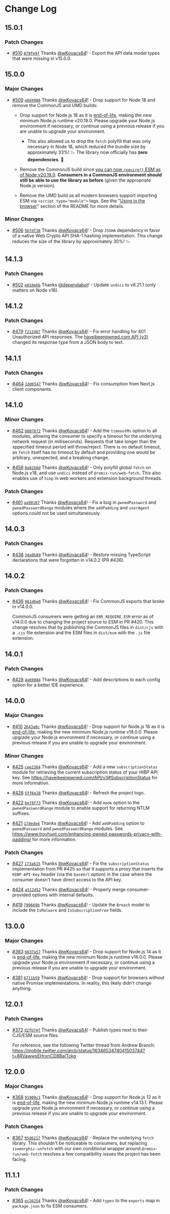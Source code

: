 # Change Log

## 15.0.1

### Patch Changes

- [#510](https://github.com/wKovacs64/hibp/pull/510) [`879fe9f`](https://github.com/wKovacs64/hibp/commit/879fe9fc3a7853eef69146841be32cdcfab0aa25) Thanks [@wKovacs64](https://github.com/wKovacs64)! - Export the API data model types that were missing in v15.0.0.

## 15.0.0

### Major Changes

- [#509](https://github.com/wKovacs64/hibp/pull/509) [`e8d4986`](https://github.com/wKovacs64/hibp/commit/e8d498622020fe0c99847f915839ce382bf4d817) Thanks [@wKovacs64](https://github.com/wKovacs64)! - Drop support for Node 18 and remove the CommonJS and UMD builds:

  - Drop support for Node.js 18 as it is [end-of-life](https://nodejs.org/en/about/releases/), making the new minimum Node.js runtime v20.19.0. Please upgrade your Node.js environment if necessary, or continue using a previous release if you are unable to upgrade your environment.

    - This also allowed us to drop the `fetch` polyfill that was only necessary in Node 18, which reduced the bundle size by approximately 33%! 📉 The library now officially has **zero dependencies**. 🎉

  - Remove the CommonJS build since [you can now `require()` ESM as of Node v20.19.0](https://github.com/nodejs/node/releases/tag/v20.19.0). **Consumers in a CommonJS environment should still be able to use the library as before** (given the appropriate Node.js version).
  - Remove the UMD build as all modern browsers support importing ESM via `<script type="module">` tags. See the "[Using in the browser](https://github.com/wKovacs64/hibp?tab=readme-ov-file#using-in-the-browser)" section of the README for more details.

### Minor Changes

- [#506](https://github.com/wKovacs64/hibp/pull/506) [`56fdf38`](https://github.com/wKovacs64/hibp/commit/56fdf3829846962231b08026d31ef195cde2fdef) Thanks [@wKovacs64](https://github.com/wKovacs64)! - Drop `JSSHA` dependency in favor of a native Web Crypto API SHA-1 hashing implementation. This change reduces the size of the library by approximately 30%! 📉

## 14.1.3

### Patch Changes

- [#502](https://github.com/wKovacs64/hibp/pull/502) [`e810e6b`](https://github.com/wKovacs64/hibp/commit/e810e6be91024f5554ed22b9004031cea57171fd) Thanks [@dependabot](https://github.com/apps/dependabot)! - Update `undici` to v6.21.1 (only matters on Node v18).

## 14.1.2

### Patch Changes

- [#479](https://github.com/wKovacs64/hibp/pull/479) [`f212d87`](https://github.com/wKovacs64/hibp/commit/f212d87a09c31063a655d4ce440e5a4b61f6dcae) Thanks [@wKovacs64](https://github.com/wKovacs64)! - Fix error handling for 401 Unauthorized API responses. The [haveibeenpwned.com API (v3)](https://haveibeenpwned.com/API/v3#Authorisation) changed its response type from a JSON body to text.

## 14.1.1

### Patch Changes

- [#464](https://github.com/wKovacs64/hibp/pull/464) [`1dd6547`](https://github.com/wKovacs64/hibp/commit/1dd65475a93a32a0ddcd93bf1696869b266372cf) Thanks [@wKovacs64](https://github.com/wKovacs64)! - Fix consumption from Next.js client components.

## 14.1.0

### Minor Changes

- [#462](https://github.com/wKovacs64/hibp/pull/462) [`b6076f2`](https://github.com/wKovacs64/hibp/commit/b6076f21449dac656a2f65137c67af240ae81ed2) Thanks [@wKovacs64](https://github.com/wKovacs64)! - Add the `timeoutMs` option to all modules, allowing the consumer to specify a timeout for the underlying network request (in milliseconds). Requests that take longer than the sppecified timeout period will throw/reject. There is no default timeout, as `fetch` itself has no timeout by default and providing one would be arbitrary, unexpected, and a breaking change.

- [#458](https://github.com/wKovacs64/hibp/pull/458) [`0a82b8d`](https://github.com/wKovacs64/hibp/commit/0a82b8d9ea7240735defebf48677e3a00c9634e2) Thanks [@wKovacs64](https://github.com/wKovacs64)! - Only polyfill global `fetch` on Node.js v18, and use `undici` instead of `@remix-run/web-fetch`. This also enables use of `hibp` in web workers and extension background threads.

### Patch Changes

- [#461](https://github.com/wKovacs64/hibp/pull/461) [`aa90167`](https://github.com/wKovacs64/hibp/commit/aa90167cbaffc21bf6e99877bafc00ce7b14dc86) Thanks [@wKovacs64](https://github.com/wKovacs64)! - Fix a bug in `pwnedPassword` and `pwnedPasswordRange` modules where the `addPadding` and `userAgent` options could not be used simultaneously.

## 14.0.3

### Patch Changes

- [#438](https://github.com/wKovacs64/hibp/pull/438) [`3da8b89`](https://github.com/wKovacs64/hibp/commit/3da8b89dd835be1a059c7e51d41dbe6e542db184) Thanks [@wKovacs64](https://github.com/wKovacs64)! - Restore missing TypeScript declarations that were forgotten in v14.0.2 (PR #436).

## 14.0.2

### Patch Changes

- [#436](https://github.com/wKovacs64/hibp/pull/436) [`961d6e0`](https://github.com/wKovacs64/hibp/commit/961d6e000e20a4894443fa1c7f98c4224c590ff1) Thanks [@wKovacs64](https://github.com/wKovacs64)! - Fix CommonJS exports that broke in v14.0.0.

  CommonJS consumers were getting an `ERR_REQUIRE_ESM` error as of v14.0.0 due to changing the project source to ESM in PR #420. This change resolves that by publishing the CommonJS files in `dist/cjs` with a `.cjs` file extension and the ESM files in `dist/esm` with the `.js` file extension.

## 14.0.1

### Patch Changes

- [#428](https://github.com/wKovacs64/hibp/pull/428) [`4a69884`](https://github.com/wKovacs64/hibp/commit/4a69884b3268b00bdf17808796d1d03ba9cc801a) Thanks [@wKovacs64](https://github.com/wKovacs64)! - Add descriptions to each config option for a better IDE experience.

## 14.0.0

### Major Changes

- [#410](https://github.com/wKovacs64/hibp/pull/410) [`2643a0c`](https://github.com/wKovacs64/hibp/commit/2643a0c6fbe7fba1787563087fa35ff36a9f8e1e) Thanks [@wKovacs64](https://github.com/wKovacs64)! - Drop support for Node.js 16 as it is [end-of-life](https://nodejs.org/en/download/releases), making the new minimum Node.js runtime v18.0.0. Please upgrade your Node.js environment if necessary, or continue using a previous release if you are unable to upgrade your environment.

### Minor Changes

- [#425](https://github.com/wKovacs64/hibp/pull/425) [`cee2364`](https://github.com/wKovacs64/hibp/commit/cee236425a96855499b3b2d2b693ed83214efef8) Thanks [@wKovacs64](https://github.com/wKovacs64)! - Add a new `subscriptionStatus` module for retrieving the current subscription status of your HIBP API key. See https://haveibeenpwned.com/API/v3#SubscriptionStatus for more information.

- [#426](https://github.com/wKovacs64/hibp/pull/426) [`5ff6e28`](https://github.com/wKovacs64/hibp/commit/5ff6e2893b947c72addd2aec4777b8f863208c61) Thanks [@wKovacs64](https://github.com/wKovacs64)! - Refresh the project logo.

- [#422](https://github.com/wKovacs64/hibp/pull/422) [`be78f73`](https://github.com/wKovacs64/hibp/commit/be78f73a4c62bbd7f947a3a2ea1c108811304850) Thanks [@wKovacs64](https://github.com/wKovacs64)! - Add `mode` option to the `pwnedPasswordRange` module to enable support for returning NTLM suffixes.

- [#421](https://github.com/wKovacs64/hibp/pull/421) [`174ede4`](https://github.com/wKovacs64/hibp/commit/174ede4c9f8a0d5bf873502f6cfc7d4619f2b7d2) Thanks [@wKovacs64](https://github.com/wKovacs64)! - Add `addPadding` option to `pwnedPassword` and `pwnedPasswordRange` modules. See https://www.troyhunt.com/enhancing-pwned-passwords-privacy-with-padding/ for more information.

### Patch Changes

- [#427](https://github.com/wKovacs64/hibp/pull/427) [`173a615`](https://github.com/wKovacs64/hibp/commit/173a6157c6e3e89d27922bea47b9c9da155a37f0) Thanks [@wKovacs64](https://github.com/wKovacs64)! - Fix the `subscriptionStatus` implementation from PR #425 so that it supports a proxy that inserts the `HIBP-API-Key` header (via the `baseUrl` option) in the case where the consumer doesn't have direct access to the API key.

- [#424](https://github.com/wKovacs64/hibp/pull/424) [`a512452`](https://github.com/wKovacs64/hibp/commit/a51245292e04d18c16538b9ce266fa1f0619c12c) Thanks [@wKovacs64](https://github.com/wKovacs64)! - Properly merge consumer-provided options with internal defaults.

- [#419](https://github.com/wKovacs64/hibp/pull/419) [`799669b`](https://github.com/wKovacs64/hibp/commit/799669b89e7fe58bfd781e0023c6bef92ee6e811) Thanks [@wKovacs64](https://github.com/wKovacs64)! - Update the `Breach` model to include the `IsMalware` and `IsSubscriptionFree` fields.

## 13.0.0

### Major Changes

- [#383](https://github.com/wKovacs64/hibp/pull/383) [`b837a57`](https://github.com/wKovacs64/hibp/commit/b837a57abf29bcc00d4d3a14bbfe38d4f80ca97d) Thanks [@wKovacs64](https://github.com/wKovacs64)! - Drop support for Node.js 14 as it is [end-of-life](https://nodejs.org/en/about/releases/), making the new minimum Node.js runtime v16.0.0. Please upgrade your Node.js environment if necessary, or continue using a previous release if you are unable to upgrade your environment.

- [#381](https://github.com/wKovacs64/hibp/pull/381) [`6711b59`](https://github.com/wKovacs64/hibp/commit/6711b5924d0f8bf2c8ba03462b305af1bf901b3f) Thanks [@wKovacs64](https://github.com/wKovacs64)! - Drop support for browsers without native Promise implementations. In reality, this likely didn't change anything.

## 12.0.1

### Patch Changes

- [#372](https://github.com/wKovacs64/hibp/pull/372) [`d2fb74f`](https://github.com/wKovacs64/hibp/commit/d2fb74f076e5f1873adc3e99f9894f77f3a64317) Thanks [@wKovacs64](https://github.com/wKovacs64)! - Publish types next to their CJS/ESM source files.

  For reference, see the following Twitter thread from Andrew Branch: https://mobile.twitter.com/atcb/status/1634653474041503744?t=8RVawwsEHrxnCD8BaITckg

## 12.0.0

### Major Changes

- [#368](https://github.com/wKovacs64/hibp/pull/368) [`91909c1`](https://github.com/wKovacs64/hibp/commit/91909c19ec97ad8f444512943290e5dff88a0e06) Thanks [@wKovacs64](https://github.com/wKovacs64)! - Drop support for Node.js 12 as it is [end-of-life](https://nodejs.org/en/about/releases/), making the new minimum Node.js runtime v14.13.1. Please upgrade your Node.js environment if necessary, or continue using a previous release if you are unable to upgrade your environment.

### Patch Changes

- [#367](https://github.com/wKovacs64/hibp/pull/367) [`95d6217`](https://github.com/wKovacs64/hibp/commit/95d6217d3290fc4f132384d61cefe4624b64cdaf) Thanks [@wKovacs64](https://github.com/wKovacs64)! - Replace the underlying `fetch` library. This shouldn't be noticeable to consumers, but replacing `isomorphic-unfetch` with our own conditional wrapper around `@remix-run/web-fetch` resolves a few compatibility issues the project has been facing.

## 11.1.1

### Patch Changes

- [#365](https://github.com/wKovacs64/hibp/pull/365) [`ec26254`](https://github.com/wKovacs64/hibp/commit/ec2625486c8500484befa4d4d203bb820a338967) Thanks [@wKovacs64](https://github.com/wKovacs64)! - Add `types` to the `exports` map in `package.json` to fix ESM consumers.
